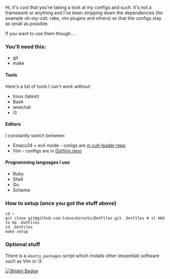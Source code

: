 Hi, it's cool that you're taking a look at my configs and such.
It's not a framework or anything and I've been stripping down the dependencies (for example oh-my-zsh, rake, vim plugins and others) so that the configs stay as small as possible.

If you want to use them though....

### You'll need this:

- git
- make

#### Tools

Here's a list of tools I can't work without:

- tmux (latest)
- Bash
- weechat
- i3

#### Editors

I constantly switch between:

- Emacs24 + evil-mode - conigs are [in cult-leader repo](https://github.com/lukaszkorecki/cult-leader)
- Vim - configs are in [DotVim repo](https://github.com/lukaszkorecki/DotVim)


#### Programming languages I use

- Ruby
- Shell
- Go
- Scheme



### How to setup (once you got the stuff above)

    cd ~
    git clone git@github.com:lukaszkorecki/DotFiles.git .DotFiles # it HAS to be .DotFiles
    cd .DotFiles
    make setup

### Optional stuff

There is a `ubuntu_packages` script which installs other (essential) software such as Vim or i3


[![Bitdeli Badge](https://d2weczhvl823v0.cloudfront.net/lukaszkorecki/dotfiles/trend.png)](https://bitdeli.com/free "Bitdeli Badge")

